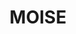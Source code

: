---
categories: ["MOISE"]
tags: ["docs"] 
title: "MOISE"
linkTitle: "MOISE"
weight: 2
description: >
  Documentation for MOISE.
---